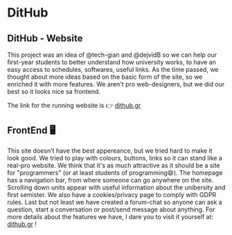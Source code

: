 # DitHub

## DitHub - Website
  This project was an idea of @tech-gian and @dejvidB so we can help our first-year students to better understand how university works, to have an easy access to schedules, softwares, useful links. As the time passed, we thought about more ideas based on the basic form of the site, so we enriched it with more features. We aren't pro web-designers, but we did our best so it looks nice sa frontend.
  
  The link for the running website is 👉 [dithub.gr](https://dithub.gr/)
  
## FrontEnd 🖥️
  This site doesn't have the best appereance, but we tried hard to make it look good. We tried to play with colours, buttons, links so it can stand like a real-pro website. We think that it's as much attractive as it should be a site for "programmers" (or at least students of programming😄).
  The homepage has a navigation bar, from where someone can go anywhere on the site. Scrolling down units appear with useful information about the unibersity and first semister. We also have a cookies/privacy page to comply with GDPR rules. Last but not least we have created a forum-chat so anyone can ask a question, start a conversation or post/send message about anything.
  For more details about the features we have, I dare you to visit it yourself at: [dithub.gr](https://dithub.gr/) !
